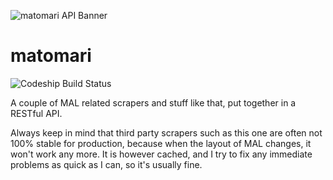 ![matomari API Banner](https://i.imgur.com/U2YWczv.png)

# matomari

![Codeship Build Status](https://img.shields.io/codeship/37843f40-b4da-0134-eaf7-7ed06962ae4b.svg?branch=0.4)

A couple of MAL related scrapers and stuff like that, put together in a RESTful API.

Always keep in mind that third party scrapers such as this one are often not 100% stable for production, because when the layout of MAL changes, it won't work any more. It is however cached, and I try to fix any immediate problems as quick as I can, so it's usually fine.
